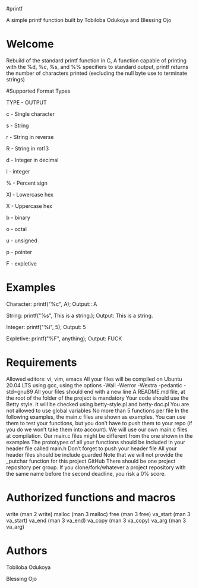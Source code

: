 #printf

A simple printf function built by Tobiloba Odukoya and Blessing Ojo

# Welcome

Rebuild of the standard printf function in C, A function capable of printing with the %d, %c, %s, and %% specifiers to standard output, printf returns the number of characters printed (excluding the null byte use to terminate strings)

#Supported Format Types

TYPE - OUTPUT



c - Single character



s - String



r - String in reverse



R - String in rot13



d - Integer in decimal



i - integer



% - Percent sign



Xl - Lowercase hex



X - Uppercase hex



b - binary



o - octal



u - unsigned



p - pointer



F - expletive



# Examples



Character: printf("%c", A); Output:: A



String: printf("%s", This is a string.); Output: This is a string.



Integer: printf("%i", 5); Output: 5



Expletive: printf("%F", anything); Output: FUCK



# Requirements

Allowed editors: vi, vim, emacs All your files will be compiled on Ubuntu 20.04 LTS using gcc, using the options -Wall -Werror -Wextra -pedantic -std=gnu89 All your files should end with a new line A README.md file, at the root of the folder of the project is mandatory Your code should use the Betty style. It will be checked using betty-style.pl and betty-doc.pl You are not allowed to use global variables No more than 5 functions per file In the following examples, the main.c files are shown as examples. You can use them to test your functions, but you don’t have to push them to your repo (if you do we won’t take them into account). We will use our own main.c files at compilation. Our main.c files might be different from the one shown in the examples The prototypes of all your functions should be included in your header file called main.h Don’t forget to push your header file All your header files should be include guarded Note that we will not provide the _putchar function for this project GitHub There should be one project repository per group. If you clone/fork/whatever a project repository with the same name before the second deadline, you risk a 0% score.



# Authorized functions and macros

write (man 2 write) malloc (man 3 malloc) free (man 3 free) va_start (man 3 va_start) va_end (man 3 va_end) va_copy (man 3 va_copy) va_arg (man 3 va_arg)



# Authors

Tobiloba Odukoya

Blessing Ojo

